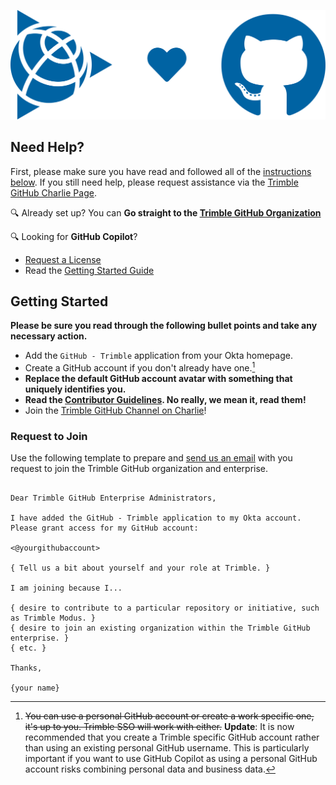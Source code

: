 ![Trimble <3 GitHub](/assets/img/trimble-heart-github.svg)

## Need Help?

First, please make sure you have read and followed all of the [instructions below](#getting-started). If you still need help, please request assistance via the [Trimble GitHub Charlie Page](https://charlie.trimble.com/channels/204800003/TrimbleGitHub).

🔍 Already set up? You can **Go straight to the [Trimble GitHub Organization](https://github.com/trimble-oss)**

🔍 Looking for **GitHub Copilot**?
  - [Request a License](https://support.trimble.cloud/support/catalog/items/42)
  - Read the [Getting Started Guide](https://docs.google.com/document/d/1qsuPPdbuDQxzii2c9ucvwdWsNRAf09mAwMOpzUjt5UQ/edit#heading=h.kt03vcur1pr9)

## Getting Started

**Please be sure you read through the following bullet points and take any necessary action.**

- Add the `GitHub - Trimble` application from your Okta homepage.
- Create a GitHub account if you don't already have one.[^1]
- **Replace the default GitHub account avatar with something that uniquely identifies you.**
- **Read the [Contributor Guidelines](/guidelines/index.md). No really, we mean it, read them!**
- Join the [Trimble GitHub Channel on Charlie](https://app.happeo.com/channels/204800003/TrimbleGithub)!

### Request to Join

Use the following template to prepare and [send us an email](mailto:trimble-oss-contrib-admins-ug@trimble.com) with you request to join the Trimble GitHub organization and enterprise.

```text

Dear Trimble GitHub Enterprise Administrators,

I have added the GitHub - Trimble application to my Okta account. Please grant access for my GitHub account:

<@yourgithubaccount>

{ Tell us a bit about yourself and your role at Trimble. }

I am joining because I...

{ desire to contribute to a particular repository or initiative, such as Trimble Modus. }
{ desire to join an existing organization within the Trimble GitHub enterprise. }
{ etc. }

Thanks,

{your name}

```

[^1]: ~~You can use a personal GitHub account or create a work specific one, it's up to you. Trimble SSO will work with either.~~ **Update**: It is now recommended that you create a Trimble specific GitHub account rather than using an existing personal GitHub username. This is particularly important if you want to use GitHub Copilot as using a personal GitHub account risks combining personal data and business data.
